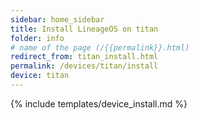 ```yaml
---
sidebar: home_sidebar
title: Install LineageOS on titan
folder: info
# name of the page (/{{permalink}}.html)
redirect_from: titan_install.html
permalink: /devices/titan/install
device: titan
---
```

{% include templates/device_install.md %}
